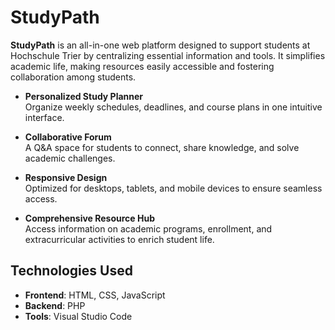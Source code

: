 # StudyPath

**StudyPath** is an all-in-one web platform designed to support students at Hochschule Trier by centralizing essential information and tools. It simplifies academic life, making resources easily accessible and fostering collaboration among students.

- **Personalized Study Planner**  
  Organize weekly schedules, deadlines, and course plans in one intuitive interface.  

- **Collaborative Forum**  
  A Q&A space for students to connect, share knowledge, and solve academic challenges.  

- **Responsive Design**  
  Optimized for desktops, tablets, and mobile devices to ensure seamless access.  

- **Comprehensive Resource Hub**  
  Access information on academic programs, enrollment, and extracurricular activities to enrich student life.


## Technologies Used

- **Frontend**: HTML, CSS, JavaScript  
- **Backend**: PHP  
- **Tools**: Visual Studio Code  
